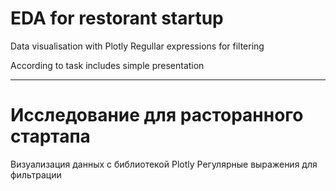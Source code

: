 # EDA for restorant startup

Data visualisation with Plotly
Regullar expressions for filtering

According to task includes simple presentation

---

# Исследование для расторанного стартапа

Визуализация данных с библиотекой Plotly
Регулярные выражения для фильтрации